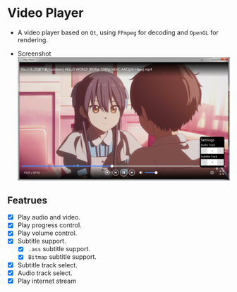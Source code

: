 # Video Player
* A video player based on `Qt`, using `FFmpeg` for decoding and `OpenGL` for rendering.

* Screenshot
![image](./screenshot/run.png)

## Featrues
- [x] Play audio and video.
- [x] Play progress control.
- [x] Play volume control.
- [x] Subtitle support.
  - [x] `.ass` subtitle support.
  - [x] `Bitmap` subtitle support.
- [x] Subtitle track select.
- [x] Audio track select.
- [x] Play internet stream
